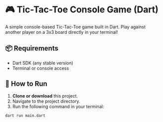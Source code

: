 # 🎮 Tic-Tac-Toe Console Game (Dart)

A simple console-based Tic-Tac-Toe game built in Dart. Play against another player on a 3x3 board directly in your terminal!

## 📦 Requirements

- Dart SDK (any stable version)
- Terminal or console access

## 🚀 How to Run

1. **Clone or download** this project.
2. Navigate to the project directory.
3. Run the following command in your terminal:

```bash
dart run main.dart
